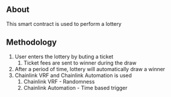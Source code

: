 ## About

This smart contract is used to perform a lottery

## Methodology

1. User enters the lottery by buting a ticket
    1. Ticket fees are sent to winner during the draw
2. After a period of time, lottery will automatically draw a winner
3. Chainlink VRF and Chainlink Automation is used
    1. Chainlink VRF - Randomness
    2. Chainlink Automation - Time based trigger